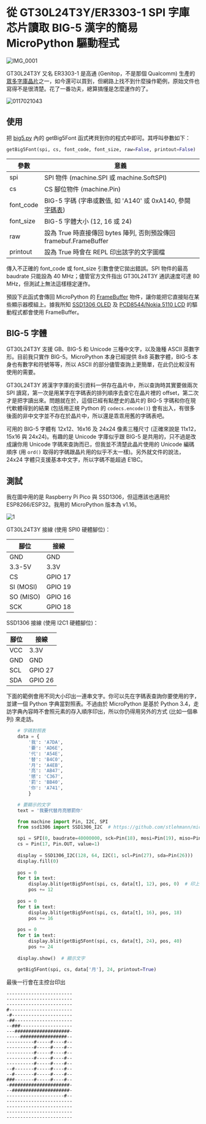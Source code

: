 # 從 GT30L24T3Y/ER3303-1 SPI 字庫芯片讀取 BIG-5 漢字的簡易 MicroPython 驅動程式

![IMG_0001](https://user-images.githubusercontent.com/44191076/129242480-861ec0a6-f84e-44bd-9a00-d1b0b5d3048f.JPG)

GT30L24T3Y 又名 ER3303-1 是高通 (Genitop，不是那個 Qualcomm) 生產的[眾多字庫晶片](http://www.mitsutech.com.tw/vision_T/product_genitop0.htm)之一，如今還可以買到，但網路上找不到什麼操作範例，原始文件也寫得不是很清楚。花了一番功夫，總算搞懂是怎麼運作的了。

![0117021043](https://user-images.githubusercontent.com/44191076/129241611-219bcaa0-8109-4579-b90f-2b75e650b112.jpg)

## 使用

把 [big5.py](https://github.com/alankrantas/micropython_Big5_GT30L24T3Y_ER3303-1/blob/main/big5.py) 內的 getBig5Font 函式拷貝到你的程式中即可。其呼叫參數如下：

```python
getBig5Font(spi, cs, font_code, font_size, raw=False, printout=False)
```

| 參數 | 意義 |
| --- | --- |
| spi | SPI 物件 (machine.SPI 或 machine.SoftSPI) |
| cs | CS 腳位物件 (machine.Pin) |
| font_code | BIG-5 字碼 (字串或數值, 如 'A140' 或 0xA140, 參閱[字碼表](http://www.mitsutech.com.tw/vision_T/product_genitop0.htm)) |
| font_size | BIG-5 字體大小 (12, 16 或 24) |
| raw | 設為 True 時直接傳回 bytes 陣列, 否則預設傳回 framebuf.FrameBuffer |
| printout | 設為 True 時會在 REPL 印出該字的文字圖檔 |

傳入不正確的 font_code 或 font_size 引數會使它拋出錯誤。SPI 物件的最高 baudrate 只能設為  40 MHz；儘管官方文件指出 GT30L24T3Y 通訊速度可達 80 MHz，但測試上無法這樣穩定運作。

預設下此函式會傳回 MicroPython 的 [FrameBuffer](https://docs.micropython.org/en/latest/library/framebuf.html) 物件，讓你能把它直接貼在某些顯示器模組上。據我所知 [SSD1306 OLED](https://github.com/stlehmann/micropython-ssd1306) 及 [PCD8544/Nokia 5110 LCD](https://github.com/mcauser/micropython-pcd8544) 的驅動程式都會使用 FrameBuffer。

## BIG-5 字體

GT30L24T3Y 支援 GB、BIG-5 和 Unicode 三種中文字，以及幾種 ASCII 英數字形。目前我只實作 BIG-5。MicroPython 本身已經提供 8x8 英數字體，BIG-5 本身也有數字和符號等等，所以 ASCII 的部分儘管查詢上更簡單，在此仍比較沒有使用的需要。

GT30L24T3Y 將漢字字庫的索引資料一併存在晶片中，所以查詢時其實要做兩次 SPI 讀寫，第一次是用某字在字碼表的排列順序去查它在晶片裡的 offset，第二次才是把字讀出來。問題就在於，這個已經有點歷史的晶片的 BIG-5 字碼和你在現代軟體得到的結果 (包括用正規 Python 的 ```codecs.encode()```) 會有出入，有很多後面的非中文字並不存在於晶片中，所以還是乖乖用舊的字碼表吧。

可用的 BIG-5 字體有 12x12、16x16 及 24x24 像素三種尺寸 (正確來說是 11x12，15x16 與 24x24)。有趣的是 Unicode 字庫似乎跟 BIG-5 是共用的，只不過是改成讓你用 Unicode 字碼來查詢而已，但我並不清楚此晶片使用的 Unicode 編碼順序 (用 ```ord()``` 取得的字碼跟晶片用的似乎不太一樣)。另外就文件的說法，24x24 字體只支援基本中文字，所以字碼不能超過 E1BC。

## 測試

我在圖中用的是 Raspberry Pi Pico 與 SSD1306，但這應該也適用於 ESP8266/ESP32。我用的 MicroPython 版本為 v1.16。

![1](https://user-images.githubusercontent.com/44191076/129292442-1f8f4ce8-6ff3-4abf-b93d-7ad05be40aaa.png)

GT30L24T3Y 接線 (使用 SPI0 硬體腳位)：

| 腳位 | 接線 |
| --- | --- |
| GND | GND |
| 3.3-5V | 3.3V |
| CS | GPIO 17 |
| SI (MOSI) | GPIO 19 |
| SO (MISO) | GPIO 16 |
| SCK | GPIO 18 |

SSD1306 接線 (使用 I2C1 硬體腳位)：

| 腳位 | 接線 |
| --- | --- |
| VCC | 3.3V |
| GND | GND |
| SCL | GPIO 27 |
| SDA | GPIO 26 |

下面的範例會用不同大小印出一連串文字。你可以先在字碼表查詢你要使用的字，並建一個 Python 字典當對照表。不過由於 MicroPython 是基於 Python 3.4，走訪字典內容時不會照元素的存入順序印出，所以你仍得用另外的方式 (比如一個串列) 來走訪。

```python
    # 字碼對照表    
    data = {
        '我': 'A7DA',
        '要': 'AD6E',
        '代': 'A54E',
        '替': 'B4C0',
        '月': 'A4EB',
        '亮': 'AB47',
        '懲': 'C367',
        '罰': 'BB40',
        '你': 'A741',
        }

    # 要顯示的文字
    text = '我要代替月亮懲罰你'

    from machine import Pin, I2C, SPI
    from ssd1306 import SSD1306_I2C  # https://github.com/stlehmann/micropython-ssd1306

    spi = SPI(0, baudrate=40000000, sck=Pin(18), mosi=Pin(19), miso=Pin(16))
    cs = Pin(17, Pin.OUT, value=1)
    
    display = SSD1306_I2C(128, 64, I2C(1, scl=Pin(27), sda=Pin(26)))
    display.fill(0)
    
    pos = 0
    for t in text:
        display.blit(getBig5Font(spi, cs, data[t], 12), pos, 0)  # 印上文字
        pos += 12
    
    pos = 0
    for t in text:
        display.blit(getBig5Font(spi, cs, data[t], 16), pos, 18)
        pos += 16
        
    pos = 0
    for t in text:
        display.blit(getBig5Font(spi, cs, data[t], 24), pos, 40)
        pos += 24
    
    display.show()  # 顯示文字
    
    getBig5Font(spi, cs, data['月'], 24, printout=True)
```

最後一行會在主控台印出

```
------------------------
------------------------
------------------------
#-----------------------
-#----------------------
-##---------------------
--###-------------------
---####################-
-----#################--
----------#-----#----#--
----------#-----#----#--
----------#-----#----#--
----------#-----#----#--
----------#-----#----#--
--#-------#-----#----#--
--#-------#-----#----#--
###-------#-----#----#--
-######################-
--#####################-
---------------------#--
------------------------
------------------------
------------------------
------------------------
                        
```
